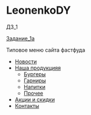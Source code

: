 # LeonenkoDY

      

   
   <p>ДЗ_1</p>
   <a href="https://codepen.io/denleon403/pen/KKpojEe">Задание_1а</a>
 

<div> 
    
  <p>Типовое меню сайта фастфуда</p>
    <ul>
      <li><a href="/index.html">Новости</a></li>
      <li><a href="/menu.html">Наша продукцияя</a>      
        <ul>
          <li><a href="/menu/burgers.html">Бургеры</a></li>
          <li><a href="/menu/potatoes-free.html">Гарниры</a></li>
          <li><a href="/menu/drinks.html">Напитки</a></li>
          <li><a href="/menu/others.html">Прочее</a></li>
            </ul>        
          </li>      
                        <li>
        <a href="sales.html">Акции и скидки</a>
      </li>
      <li><a href="contacts.html"> Контакты</a></li>
    
      
      
  </ul>
    
 
</div>


    



